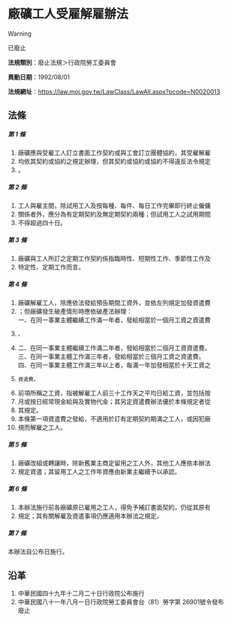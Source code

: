 # 廠礦工人受雇解雇辦法


> [!WARNING]
> 已廢止


**法規類別**：廢止法規＞行政院勞工委員會

**異動日期**：1992/08/01  

**法規網址**：https://law.moj.gov.tw/LawClass/LawAll.aspx?pcode=N0020013



## 法條
##### 第 1 條
1. 廠礦應與受雇工人訂立書面工作契約或與工會訂立團體協約，其受雇解雇
1. 均依其契約或協約之規定辦理，但其契約或協約或協約不得違反法令規定
1. 。

##### 第 2 條
1. 工人與雇主間，除試用工人及按每種、每件、每日工作完畢即行終止僱傭
1. 關係者外，應分為有定期契約及無定期契約兩種；但試用工人之試用期間
1. 不得超過四十日。

##### 第 3 條
1. 廠礦與工人所訂之定期工作契約係指臨時性、短期性工作、季節性工作及
1. 特定性、定期工作而言。

##### 第 4 條
1. 廠礦解雇工人，除應依法發給預告期間工資外，並依左列規定加發資遣費
1. ；但廠礦發生破產情形時應依破產法辦理：  
一、在同一事業主體繼續工作滿一年者，發給相當於一個月工資之資遣費
1.     。
1. 二、在同一事業主體繼續工作滿二年者，發給相當於二個月工資資遣費。  
三、在同一事業主體工作滿三年者，發給相當於三個月工資之資遣費。  
四、在同一事業主體工作滿三年以上者，每滿一年加發相當於十天工資之
1.     資遣費。
1. 前項所稱之工資，指被解雇工人前三十工作天之平均日給工資，並包括按
1. 月或按日經常現金給與及實物代金；其另定資遣費辦法優於本條規定者從
1. 其規定。
1. 本條第一項資遣費之發給，不適用於訂有定期契約期滿之工人，或因犯廠
1. 規而解雇之工人。

##### 第 5 條
1. 廠礦改組或轉讓時，除新舊業主商定留用之工人外，其他工人應依本辦法
1. 規定資遣；其留用工人之工作年資應由新業主繼續予以承認。

##### 第 6 條
1. 本辦法施行前各廠礦原已雇用之工人，得免予補訂書面契約，仍從其原有
1. 規定；其有關解雇及資遣事項仍應適用本辦法之規定。

##### 第 7 條
本辦法自公布日施行。

## 沿革
1. 中華民國四十九年十二月二十日行政院公布施行
1. 中華民國八十一年八月一日行政院勞工委員會台（81）勞字第 26901號令發布廢止
